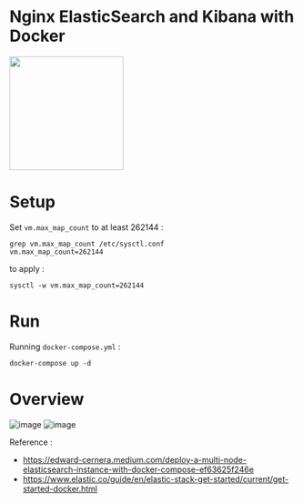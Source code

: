 # Nginx ElasticSearch and Kibana with Docker

<img src="https://miro.medium.com/max/700/1*ZsZbAu4CawTm44lv4tycXA.png" height="200" />

# Setup
Set `vm.max_map_count` to at least 262144 :
```
grep vm.max_map_count /etc/sysctl.conf
vm.max_map_count=262144
```
to apply :
```
sysctl -w vm.max_map_count=262144
```

# Run 
Running `docker-compose.yml` :
```
docker-compose up -d
```

# Overview
![image](https://user-images.githubusercontent.com/73166558/123391140-e90aba00-d5c5-11eb-811c-f6025f49c284.png)
![image](https://user-images.githubusercontent.com/73166558/123391517-50286e80-d5c6-11eb-924e-a388dc382f62.png)

Reference :

- https://edward-cernera.medium.com/deploy-a-multi-node-elasticsearch-instance-with-docker-compose-ef63625f246e
- https://www.elastic.co/guide/en/elastic-stack-get-started/current/get-started-docker.html
